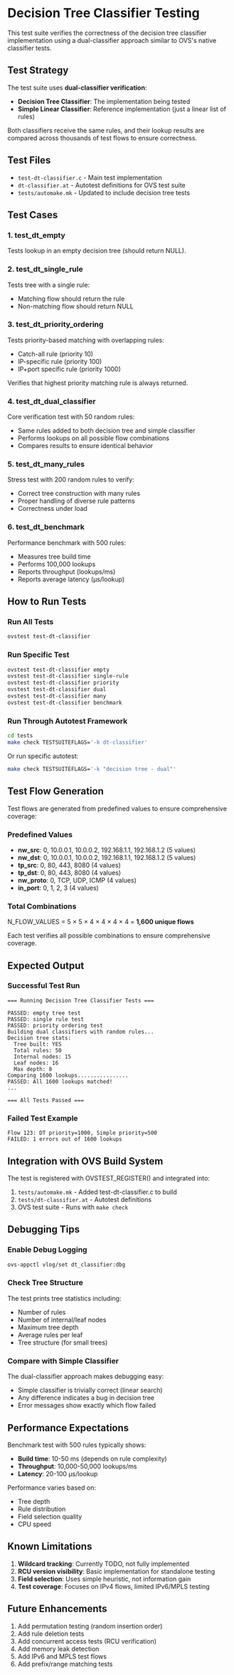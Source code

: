 # Decision Tree Classifier Testing

This test suite verifies the correctness of the decision tree classifier implementation using a dual-classifier approach similar to OVS's native classifier tests.

## Test Strategy

The test suite uses **dual-classifier verification**:
- **Decision Tree Classifier**: The implementation being tested
- **Simple Linear Classifier**: Reference implementation (just a linear list of rules)

Both classifiers receive the same rules, and their lookup results are compared across thousands of test flows to ensure correctness.

## Test Files

- `test-dt-classifier.c` - Main test implementation
- `dt-classifier.at` - Autotest definitions for OVS test suite
- `tests/automake.mk` - Updated to include decision tree tests

## Test Cases

### 1. **test_dt_empty**
Tests lookup in an empty decision tree (should return NULL).

### 2. **test_dt_single_rule**
Tests tree with a single rule:
- Matching flow should return the rule
- Non-matching flow should return NULL

### 3. **test_dt_priority_ordering**
Tests priority-based matching with overlapping rules:
- Catch-all rule (priority 10)
- IP-specific rule (priority 100)
- IP+port specific rule (priority 1000)

Verifies that highest priority matching rule is always returned.

### 4. **test_dt_dual_classifier**
Core verification test with 50 random rules:
- Same rules added to both decision tree and simple classifier
- Performs lookups on all possible flow combinations
- Compares results to ensure identical behavior

### 5. **test_dt_many_rules**
Stress test with 200 random rules to verify:
- Correct tree construction with many rules
- Proper handling of diverse rule patterns
- Correctness under load

### 6. **test_dt_benchmark**
Performance benchmark with 500 rules:
- Measures tree build time
- Performs 100,000 lookups
- Reports throughput (lookups/ms)
- Reports average latency (μs/lookup)

## How to Run Tests

### Run All Tests
```bash
ovstest test-dt-classifier
```

### Run Specific Test
```bash
ovstest test-dt-classifier empty
ovstest test-dt-classifier single-rule
ovstest test-dt-classifier priority
ovstest test-dt-classifier dual
ovstest test-dt-classifier many
ovstest test-dt-classifier benchmark
```

### Run Through Autotest Framework
```bash
cd tests
make check TESTSUITEFLAGS='-k dt-classifier'
```

Or run specific autotest:
```bash
make check TESTSUITEFLAGS='-k "decision tree - dual"'
```

## Test Flow Generation

Test flows are generated from predefined values to ensure comprehensive coverage:

### Predefined Values
- **nw_src**: 0, 10.0.0.1, 10.0.0.2, 192.168.1.1, 192.168.1.2 (5 values)
- **nw_dst**: 0, 10.0.0.1, 10.0.0.2, 192.168.1.1, 192.168.1.2 (5 values)
- **tp_src**: 0, 80, 443, 8080 (4 values)
- **tp_dst**: 0, 80, 443, 8080 (4 values)
- **nw_proto**: 0, TCP, UDP, ICMP (4 values)
- **in_port**: 0, 1, 2, 3 (4 values)

### Total Combinations
N_FLOW_VALUES = 5 × 5 × 4 × 4 × 4 × 4 = **1,600 unique flows**

Each test verifies all possible combinations to ensure comprehensive coverage.

## Expected Output

### Successful Test Run
```
=== Running Decision Tree Classifier Tests ===

PASSED: empty tree test
PASSED: single rule test
PASSED: priority ordering test
Building dual classifiers with random rules...
Decision tree stats:
  Tree built: YES
  Total rules: 50
  Internal nodes: 15
  Leaf nodes: 16
  Max depth: 8
Comparing 1600 lookups................
PASSED: All 1600 lookups matched!
...

=== All Tests Passed ===
```

### Failed Test Example
```
Flow 123: DT priority=1000, Simple priority=500
FAILED: 1 errors out of 1600 lookups
```

## Integration with OVS Build System

The test is registered with OVSTEST_REGISTER() and integrated into:
1. `tests/automake.mk` - Added test-dt-classifier.c to build
2. `tests/dt-classifier.at` - Autotest definitions
3. OVS test suite - Runs with `make check`

## Debugging Tips

### Enable Debug Logging
```bash
ovs-appctl vlog/set dt_classifier:dbg
```

### Check Tree Structure
The test prints tree statistics including:
- Number of rules
- Number of internal/leaf nodes
- Maximum tree depth
- Average rules per leaf
- Tree structure (for small trees)

### Compare with Simple Classifier
The dual-classifier approach makes debugging easy:
- Simple classifier is trivially correct (linear search)
- Any difference indicates a bug in decision tree
- Error messages show exactly which flow failed

## Performance Expectations

Benchmark test with 500 rules typically shows:
- **Build time**: 10-50 ms (depends on rule complexity)
- **Throughput**: 10,000-50,000 lookups/ms
- **Latency**: 20-100 μs/lookup

Performance varies based on:
- Tree depth
- Rule distribution
- Field selection quality
- CPU speed

## Known Limitations

1. **Wildcard tracking**: Currently TODO, not fully implemented
2. **RCU version visibility**: Basic implementation for standalone testing
3. **Field selection**: Uses simple heuristic, not information gain
4. **Test coverage**: Focuses on IPv4 flows, limited IPv6/MPLS testing

## Future Enhancements

1. Add permutation testing (random insertion order)
2. Add rule deletion tests
3. Add concurrent access tests (RCU verification)
4. Add memory leak detection
5. Add IPv6 and MPLS test flows
6. Add prefix/range matching tests
